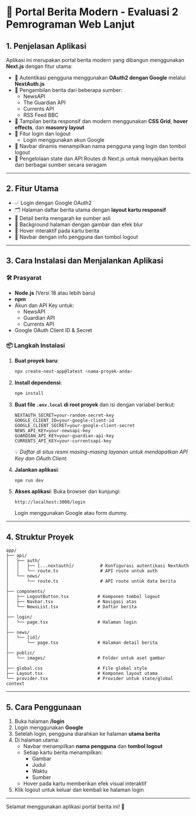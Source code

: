 # 📰 Portal Berita Modern - Evaluasi 2 Pemrograman Web Lanjut

## 1. Penjelasan Aplikasi

Aplikasi ini merupakan portal berita modern yang dibangun menggunakan **Next.js** dengan fitur utama:

- 🔐 Autentikasi pengguna menggunakan **OAuth2 dengan Google** melalui **NextAuth.js**
- 📰 Pengambilan berita dari beberapa sumber:
  - NewsAPI
  - The Guardian API
  - Currents API
  - RSS Feed BBC
- 🧱 Tampilan berita responsif dan modern menggunakan **CSS Grid**, **hover effects**, dan **masonry layout**
- 🔑 Fitur login dan logout
  - Login menggunakan akun Google
- 🧭 Navbar dinamis menampilkan nama pengguna yang login dan tombol logout
- 📡 Pengelolaan state dan API Routes di Next.js untuk menyajikan berita dari berbagai sumber secara seragam

---

## 2. Fitur Utama

- ✅ Login dengan Google OAuth2
- 🗂️ Halaman daftar berita utama dengan **layout kartu responsif**
- 🔗 Detail berita mengarah ke sumber asli
- 🌆 Background halaman dengan gambar dan efek blur
- 🎨 Hover interaktif pada kartu berita
- 🧑 Navbar dengan info pengguna dan tombol logout

---

## 3. Cara Instalasi dan Menjalankan Aplikasi

### 🛠️ Prasyarat

- **Node.js** (Versi 18 atau lebih baru)
- **npm**
- Akun dan API Key untuk:
  - NewsAPI
  - Guardian API
  - Currents API
- Google OAuth Client ID & Secret

### 📦 Langkah Instalasi

1. **Buat proyek baru**:
   ```bash
   npx create-next-app@latest <nama-proyek-anda>
   ```

2. **Install dependensi**:
   ```bash
   npm install
   ```

3. **Buat file `.env.local` di root proyek** dan isi dengan variabel berikut:

   ```env
   NEXTAUTH_SECRET=your-random-secret-key
   GOOGLE_CLIENT_ID=your-google-client-id
   GOOGLE_CLIENT_SECRET=your-google-client-secret
   NEWS_API_KEY=your-newsapi-key
   GUARDIAN_API_KEY=your-guardian-api-key
   CURRENTS_API_KEY=your-currentsapi-key
   ```

   💡 *Daftar di situs resmi masing-masing layanan untuk mendapatkan API Key dan OAuth Client.*

4. **Jalankan aplikasi**:
   ```bash
   npm run dev
   ```

5. **Akses aplikasi**:
   Buka browser dan kunjungi:
   ```
   http://localhost:3000/login
   ```
   Login menggunakan Google atau form dummy.

---

## 4. Struktur Proyek

```
app/
├── api/
│   ├── auth/
│   │   ├── [...nextauth]/          # Konfigurasi autentikasi NextAuth
│   │   └── route.ts                # API route untuk auth
│   └── news/
│       └── route.ts                # API route untuk data berita
│
├── components/
│   ├── LogoutButton.tsx           # Komponen tombol logout
│   ├── Navbar.tsx                 # Navigasi atas
│   └── NewsList.tsx               # Daftar berita
│
├── login/
│   └── page.tsx                   # Halaman login
│
├── news/
│   └── [id]/
│       └── page.tsx               # Halaman detail berita
│
├── public/
│   └── images/                    # Folder untuk aset gambar
│
├── global.css                     # File global style
├── Layout.tsx                     # Komponen layout utama
└── provider.tsx                   # Provider untuk state/global context
```

---

## 5. Cara Penggunaan

1. Buka halaman **/login**
2. Login menggunakan **Google**
3. Setelah login, pengguna diarahkan ke halaman **utama berita**
4. Di halaman utama:
   - Navbar menampilkan **nama pengguna** dan **tombol logout**
   - Setiap kartu berita menampilkan:
     - Gambar
     - Judul
     - Waktu
     - Sumber
   - Hover pada kartu memberikan efek visual interaktif
5. Klik logout untuk keluar dan kembali ke halaman login

---

Selamat menggunakan aplikasi portal berita ini! 🚀

